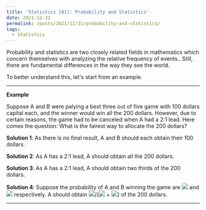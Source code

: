 ```yaml
---
title: 'Statistics [01]: Probability and Statistics'
date: 2021-12-31
permalink: /posts/2021/12/31/probability-and-statistics/
tags:
  - Statistics
---
```


Probability and statistics are two closely related fields in mathematics which concern themselves with analyzing the relative frequency of events.. Still, there are fundamental differences in the way they see the world.

To better understand this, let's start from an example. 

---
__Example__

Suppose A and B were palying a best three out of five game with 100 dollars capital each, and the winner would win all the 200 dollars. However, due to certain reasons, the game had to be canceled when A had a 2:1 lead. Here comes the question: What is the fairest way to allocate the 200 dollars? 

__Solution 1__: As there is no final result, A and B should each obtain their 100 dollars. 

__Solution 2__: As A has a 2:1 lead, A should obtain all the 200 dollars.

__Solution 3__: As A has a 2:1 lead, A should obtain two thirds of the 200 dollars.

__Solution 4__: Suppose the probability of A and B winning the game are <img src="https://render.githubusercontent.com/render/math?math=p_1"> and <img src="https://render.githubusercontent.com/render/math?math=p_2"> respectively. A should obtain <img src="https://render.githubusercontent.com/render/math?math=p_1">/(<img src="https://render.githubusercontent.com/render/math?math=p_1"> + <img src="https://render.githubusercontent.com/render/math?math=p_2">) of the 200 dollars.



---
